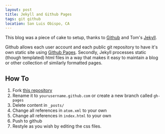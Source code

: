 ```yaml
---
layout: post
title: Jekyll and Github Pages
tags: git github
location: San Luis Obispo, CA
---
```


This blog was a piece of cake to setup, thanks to [Github](http://github.com)
and Tom's [Jekyll](https://github.com/mojombo/jekyll/).

Github allows each user account and each public git repository to have it's own
static site using [Github Pages](http://pages.github.com). Secondly, Jekyll
processes static (though templated) html files in a way that makes it easy
to maintain a blog or other collection of similarly formatted pages.

How To
------

1. Fork [this
   repository](https://github.com/danielbeardsley/danielbeardsley.github.com)
1. Rename it to `yourusername.github.com` or create a new branch called
   `gh-pages`
1. Delete content in `_posts/`
1. Change all references in `atom.xml` to your own
1. Change all references in `index.html` to your own
1. Push to github
1. Restyle as you wish by editing the css files.
